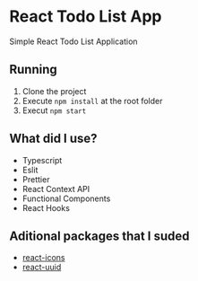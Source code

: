 # React Todo List App

Simple React Todo List Application

## Running

1) Clone the project
2) Execute `npm install` at the root folder
3) Execut `npm start`

## What did I use?

* Typescript
* Eslit
* Prettier
* React Context API
* Functional Components
* React Hooks

## Aditional packages that I suded

* [react-icons](https://react-icons.github.io/react-icons/)
* [react-uuid](https://www.npmjs.com/package/react-uuid)
